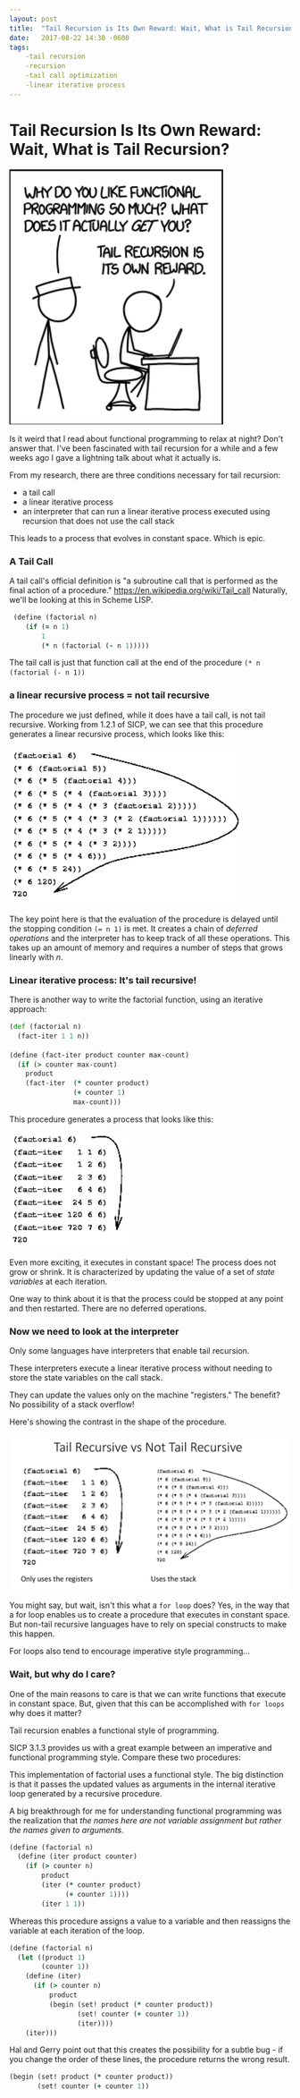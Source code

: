 ```yaml
---
layout: post
title:  "Tail Recursion is Its Own Reward: Wait, What is Tail Recursion?"
date:   2017-08-22 14:30 -0600
tags:
    -tail recursion
    -recursion
    -tail call optimization
    -linear iterative process
---
```


# Tail Recursion Is Its Own Reward: Wait, What is Tail Recursion?


![Tail Recursion Is It's Own Reward](/static/img/tail_recursion.png)

Is it weird that I read about functional programming to relax at night? Don't answer that. I've been fascinated with tail recursion for a while and a few weeks ago I gave a lightning talk about what it actually is.

From my research, there are three conditions necessary for tail recursion:
* a tail call
* a linear iterative process
* an interpreter that can run a linear iterative process executed using recursion that does not use the call stack

This leads to a process that evolves in constant space. Which is epic.

### A Tail Call

A tail call's official definition is "a subroutine call that is performed as the final action of a procedure." https://en.wikipedia.org/wiki/Tail_call Naturally, we'll be looking at this in Scheme LISP.

``` Clojure
 (define (factorial n)
    (if (= n 1)
        1
        (* n (factorial (- n 1)))))
```

The tail call is just that function call at the end of the procedure `(* n (factorial (- n 1))`

### a linear recursive process = not tail recursive

The procedure we just defined, while it does have a tail call, is not tail recursive. Working from 1.2.1 of SICP, we can see that this procedure generates a linear recursive process, which looks like this:

![SICP 1.2.1 Linear Recursive Factorial](/static/img/linear_recursive.png)

The key point here is that the evaluation of the procedure is delayed until the stopping condition `(= n 1)` is met. It creates a chain of _deferred operations_ and the interpreter has to keep track of all these operations. This takes up an amount of memory and requires a number of steps that grows linearly with _n_.

### Linear iterative process: It's tail recursive!

There is another way to write the factorial function, using an iterative approach:

``` Clojure
(def (factorial n)
  (fact-iter 1 1 n))

(define (fact-iter product counter max-count)
  (if (> counter max-count)
    product
    (fact-iter  (* counter product)
                (+ counter 1)
                max-count)))
```

This procedure generates a process that looks like this:

![SICP 1.2.1 Linear Iterative Factorial](/static/img/linear_iterative.png)

Even more exciting, it executes in constant space! The process does not grow or shrink. It is characterized by updating the value of a set of _state variables_ at each iteration.

One way to think about it is that the process could be stopped at any point and then restarted. There are no deferred operations.

### Now we need to look at the interpreter

Only some languages have interpreters that enable tail recursion.

These interpreters execute a linear iterative process without needing to store the state variables on the call stack.

They can update the values only on the machine "registers." The benefit? No possibility of a stack overflow!

Here's showing the contrast in the shape of the procedure.

![SICP 1.2.1 Call Stack](/static/img/tail_vs_not_tail.png)

You might say, but wait, isn't this what a `for loop` does? Yes, in the way that a for loop enables us to create a procedure that executes in constant space. But non-tail recursive languages have to rely on special constructs to make this happen.

For loops also tend to encourage imperative style programming...

### Wait, but why do I care?

One of the main reasons to care is that we can write functions that execute in constant space. But, given that this can be accomplished with `for loops` why does it matter?

Tail recursion enables a functional style of programming.

SICP 3.1.3 provides us with a great example between an imperative and functional programming style. Compare these two procedures:


This implementation of factorial uses a functional style. The big distinction is that it passes the updated values as arguments in the internal iterative loop generated by a recursive procedure.

A big breakthrough for me for understanding functional programming was the realization that _the names here are not variable assignment but rather the names given to arguments._

``` Clojure
(define (factorial n)
  (define (iter product counter)
    (if (> counter n)
        product
        (iter (* counter product)
              (+ counter 1))))
        (iter 1 1))
```

Whereas this procedure assigns a value to a variable and then reassigns the variable at each iteration of the loop.

``` Clojure
(define (factorial n)
  (let ((product 1)
        (counter 1))
    (define (iter)
      (if (> counter n)
          product
          (begin (set! product (* counter product))
                 (set! counter (+ counter 1))
                 (iter))))
    (iter)))
```

Hal and Gerry point out that this creates the possibility for a subtle bug - if you change the order of these lines, the procedure returns the wrong result. 

``` Clojure
(begin (set! product (* counter product))
       (set! counter (+ counter 1))
```
